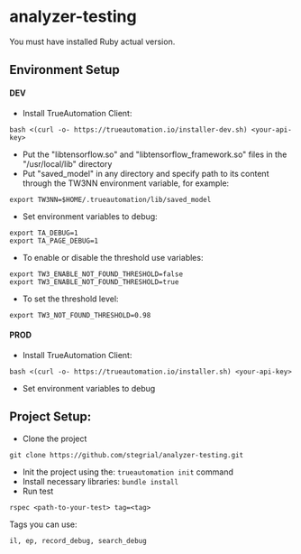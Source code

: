 # analyzer-testing

You must have installed Ruby actual version.

## Environment Setup

#### DEV

* Install TrueAutomation Client:

```
bash <(curl -o- https://trueautomation.io/installer-dev.sh) <your-api-key>
```

* Put the "libtensorflow.so" and "libtensorflow_framework.so" files in the "/usr/local/lib" directory
* Put "saved_model" in any directory and specify path to its content through the TW3NN environment variable, for example:

```
export TW3NN=$HOME/.trueautomation/lib/saved_model
```

* Set environment variables to debug:

```
export TA_DEBUG=1
export TA_PAGE_DEBUG=1
```

* To enable or disable the threshold use variables:

```
export TW3_ENABLE_NOT_FOUND_THRESHOLD=false
export TW3_ENABLE_NOT_FOUND_THRESHOLD=true
```

* To set the threshold level:

```
export TW3_NOT_FOUND_THRESHOLD=0.98
```

#### PROD

* Install TrueAutomation Client:

```
bash <(curl -o- https://trueautomation.io/installer.sh) <your-api-key>
```

* Set environment variables to debug

## Project Setup:

* Clone the project

```
git clone https://github.com/stegrial/analyzer-testing.git
```

* Init the project using the: `trueautomation init` command
* Install necessary libraries: `bundle install`
* Run test

```
rspec <path-to-your-test> tag=<tag>
```

Tags you can use:

```
il, ep, record_debug, search_debug
```
